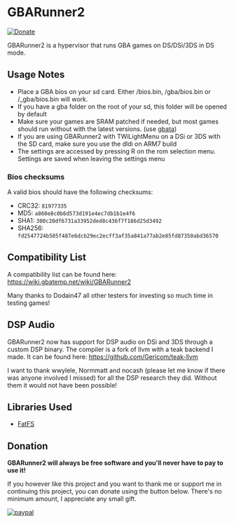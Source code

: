 GBARunner2
===================
[![Donate](https://img.shields.io/badge/Donate-PayPal-green.svg)](https://www.paypal.com/cgi-bin/webscr?cmd=_s-xclick&hosted_button_id=RSVWHQ3XR2UX6)

GBARunner2 is a hypervisor that runs GBA games on DS/DSi/3DS in DS mode.
## Usage Notes
- Place a GBA bios on your sd card. Either /bios.bin, /gba/bios.bin or /_gba/bios.bin will work.
- If you have a gba folder on the root of your sd, this folder will be opened by default
- Make sure your games are SRAM patched if needed, but most games should run without with the latest versions. (use [gbata](http://www.no-intro.org/gbadat/tools/gbata7a-en.zip))
- If you are using GBARunner2 with TWiLightMenu on a DSi or 3DS with the SD card, make sure you use the dldi on ARM7 build
- The settings are accessed by pressing R on the rom selection menu. Settings are saved when leaving the settings menu

### Bios checksums
A valid bios should have the following checksums:
- CRC32: `81977335`
- MD5: `a860e8c0b6d573d191e4ec7db1b1e4f6`
- SHA1: `300c20df6731a33952ded8c436f7f186d25d3492`
- SHA256: `fd2547724b505f487e6dcb29ec2ecff3af35a841a77ab2e85fd87350abd36570`

## Compatibility List
A compatibility list can be found here: https://wiki.gbatemp.net/wiki/GBARunner2

Many thanks to Dodain47 all other testers for investing so much time in testing games!

## DSP Audio
GBARunner2 now has support for DSP audio on DSi and 3DS through a custom DSP binary. The compiler is a fork of llvm with a teak backend I made. It can be found here: https://github.com/Gericom/teak-llvm

I want to thank wwylele, Normmatt and nocash (please let me know if there was anyone involved I missed) for all the DSP research they did. Without them it would not have been possible!

## Libraries Used
- [FatFS](http://elm-chan.org/fsw/ff/00index_e.html)

## Donation
**GBARunner2 will always be free software and you'll never have to pay to use it!**

If you however like this project and you want to thank me or support me in continuing this project, you can donate using the button below.
There's no minimum amount, I appreciate any small gift.

[![paypal](https://www.paypalobjects.com/en_US/i/btn/btn_donateCC_LG.gif)](https://www.paypal.com/cgi-bin/webscr?cmd=_s-xclick&hosted_button_id=RSVWHQ3XR2UX6)